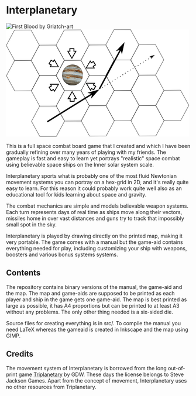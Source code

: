 Interplanetary
==============

![First Blood by Griatch-art](http://th07.deviantart.net/fs71/PRE/i/2011/115/8/d/first_blood_by_griatch_art-d2dfz2b.jpg)
![Jupiter passage](src/img/passage.png) 

This is a full space combat board game that I created and which I 
have been gradually refining over many years of playing with my friends. 
The gameplay is fast and easy to learn yet portrays "realistic" space combat using
believable space ships on the Inner solar system scale. 

Interplanetary sports what is probably one of the most fluid Newtonian 
movement systems you can portray on a hex-grid in 2D, and it's really
quite easy to learn. For this reason it could probably work quite well 
also as an educational tool for kids learning about space and gravity. 

The combat mechanics are simple and models believable weapon systems. 
Each turn represents days of real time as ships move along their vectors, 
missiles home in over vast distances and guns try to track that impossibly
small spot in the sky. 

Interplanetary is played by drawing directly on the printed map, making it 
very portable. The game comes with a manual but the game-aid contains everything 
needed for play, including customizing your ship with weapons, boosters and various 
bonus systems systems.

## Contents


The repository contains binary versions of the manual, the game-aid and
the map. The map and game-aids are supposed to be printed as each player and ship in the game gets
one game-aid. The map is best printed as large as possible, it has A4 proportions 
but can be printed to at least A3 without any problems. The only other thing needed is a six-sided die. 

Source files for creating everything is in src/. To compile the manual you need LaTeX whereas the gameaid is 
created in Inkscape and the map using GIMP. 


## Credits

The movement system of Interplanetary is borrowed from the long out-of-print game
[Triplanetary](http://www.sjgames.com/triplan/) by GDW. These days the license 
belongs to Steve Jackson Games. Apart from the concept of movement, Interplanetary
uses no other resources from Triplanetary.
